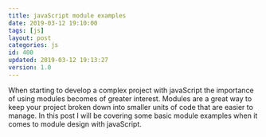 ```yaml
---
title: javaScript module examples
date: 2019-03-12 19:10:00
tags: [js]
layout: post
categories: js
id: 400
updated: 2019-03-12 19:13:27
version: 1.0
---
```


When starting to develop a complex project with javaScript the importance of using modules becomes of greater interest. Modules are a great way to keep your project broken down into smaller units of code that are easier to manage. In this post I will be covering some basic module examples when it comes to module design with javaScript.

<!-- more -->

